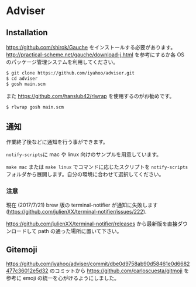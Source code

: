 # Adviser

## Installation

https://github.com/shirok/Gauche をインストールする必要があります。  
http://practical-scheme.net/gauche/download-j.html を参考にするか各 OS のパッケージ管理システムを利用してください。  

```sh
$ git clone https://github.com/iyahoo/adviser.git
$ cd adviser
$ gosh main.scm
```

また https://github.com/hanslub42/rlwrap を使用するのがお勧めです。  

```sh
$ rlwrap gosh main.scm
```

## 通知

作業終了後などに通知を行う事ができます。

`notify-scripts`に mac や linux 向けのサンプルを用意しています。

`make mac` または `make linux` でコマンドに応じたスクリプトを `notify-scripts` フォルダから展開します。自分の環境に合わせて選択してください。

### 注意

現在 (2017/7/21) brew 版の terminal-notifier が通知に失敗します (https://github.com/julienXX/terminal-notifier/issues/222).

https://github.com/julienXX/terminal-notifier/releases から最新版を直接ダウンロードして path の通った場所に置いて下さい。

## Gitemoji

https://github.com/iyahoo/adviser/commit/dbe0d9758ab90d58461e0d6682477c36012e5d32 のコミットから https://github.com/carloscuesta/gitmoji を参考に emoji の統一を心がけるようにしました。
